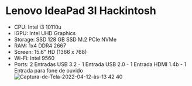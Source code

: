 # Lenovo IdeaPad 3I Hackintosh
- CPU: Intel i3 10110u 
- IGPU: Intel UHD Graphics
- Storage: SSD 128 GB SSD M.2 PCIe NVMe
- RAM: 1x4 DDR4 2667
- Screen: 15.6" HD (1366 x 768)
- Wi-Fi: Intel 9560
- Ports: 2 Entradas USB 3.2 - 1 Entrada USB 2.0 - 1 Entrada HDMI 1.4b - 1 Entrada para fone de ouvido
![Captura-de-Tela-2022-04-12-às-13 42 40](https://user-images.githubusercontent.com/88972643/163015200-bb1f75d6-40e0-4fff-acbb-74e957d5d9e6.jpeg)

